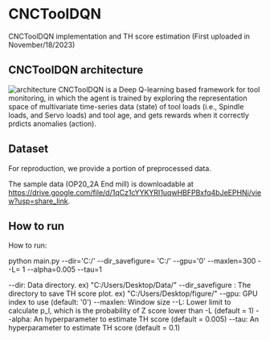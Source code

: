 # CNCToolDQN

CNCToolDQN implementation and TH score estimation (First uploaded in November/18/2023)


 ## CNCToolDQN architecture
![architecture](https://github.com/cnctooldqncode/cnctooldqn/assets/151322043/df26bfa4-0336-489f-843d-c621d0a548e6)
CNCToolDQN is a Deep Q-learning based framework for tool monitoring, in which the agent is trained by exploring the representation space of multivariate time-series data (state) of tool loads (i.e., Spindle loads, and Servo loads) and tool age, and gets rewards when it correctly prdicts anomalies (action).  

## Dataset 

For reproduction, we provide a portion of preprocessed data. 

The sample data (OP20_2A End mill) is downloadable at https://drive.google.com/file/d/1qCz1cYYKYRI1uqwHBFPBxfq4bJeEPHNj/view?usp=share_link.

 ## How to run

How to run:

python main.py --dir='C:/' --dir_savefigure= 'C:/' --gpu='0' --maxlen=300 --L= 1 --alpha=0.005 --tau=1

--dir: Data directory. ex) "C:/Users/Desktop/Data/"
--dir_savefigure : The directory to save TH score plot. ex) "C:/Users/Desktop/figure/"
--gpu: GPU index to use (default: '0')
--maxlen: Window size
--L: Lower limit to calculate p_l, which is the probability of Z score lower than -L (default = 1)
--alpha: An hyperparameter to estimate TH score (default = 0.005)
--tau: An hyperparameter to estimate TH score (default = 0.1)
